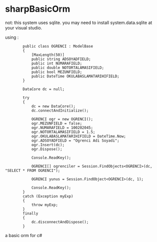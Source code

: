 sharpBasicOrm
=============

not: this system uses sqlite. you may need to install system.data.sqlite at your visual studio.

using : 

			public class OGRENCI : ModelBase
    		{
        		[MaxLength(50)]
        		public string ADSOYADFIELD;
        		public int NUMARAFIELD;
        		public double NOTORTALAMASIFIELD;
        		public bool MEZUNFIELD;
        		public DateTime OKULABASLAMATARIHIFIELD;
    		}

            DataCore dc = null;

            try
            {
                dc = new DataCore();
                dc.connectAndInitialize();

                OGRENCI ogr = new OGRENCI();
                ogr.MEZUNFIELD = false;
                ogr.NUMARAFIELD = 100202045;
                ogr.NOTORTALAMASIFIELD = 1.5;
                ogr.OKULABASLAMATARIHIFIELD = DateTime.Now;
                ogr.ADSOYADFIELD = "Ogrenci Adi Soyadi";
                ogr.Insert(dc);
                ogr.Dispose();
                
                Console.ReadKey();

                OGRENCI[] ogrenciler = Session.FindObjects<OGRENCI>(dc, "SELECT * FROM OGRENCI");

                OGRENCI yunus = Session.FindObject<OGRENCI>(dc, 1);

                Console.ReadKey();
            }
            catch (Exception myExp)
            {
                throw myExp;
            }
            finally
            {
                dc.disconnectAndDispose();
            }


a basic orm for c#
